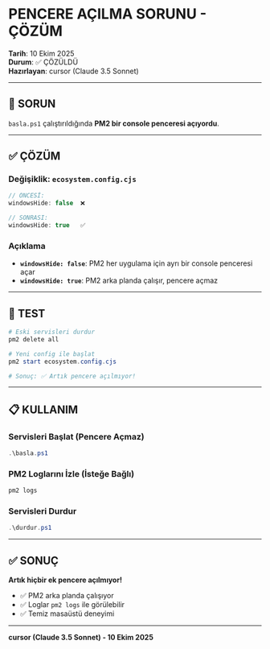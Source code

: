 # PENCERE AÇILMA SORUNU - ÇÖZÜM

**Tarih**: 10 Ekim 2025  
**Durum**: ✅ ÇÖZÜLDÜ  
**Hazırlayan**: cursor (Claude 3.5 Sonnet)

---

## 🔴 SORUN

`basla.ps1` çalıştırıldığında **PM2 bir console penceresi açıyordu**.

---

## ✅ ÇÖZÜM

### Değişiklik: `ecosystem.config.cjs`

```javascript
// ÖNCESİ:
windowsHide: false  ❌

// SONRASI:
windowsHide: true   ✅
```

### Açıklama

- **`windowsHide: false`**: PM2 her uygulama için ayrı bir console penceresi açar
- **`windowsHide: true`**: PM2 arka planda çalışır, pencere açmaz

---

## 🧪 TEST

```powershell
# Eski servisleri durdur
pm2 delete all

# Yeni config ile başlat
pm2 start ecosystem.config.cjs

# Sonuç: ✅ Artık pencere açılmıyor!
```

---

## 📋 KULLANIM

### Servisleri Başlat (Pencere Açmaz)
```powershell
.\basla.ps1
```

### PM2 Loglarını İzle (İsteğe Bağlı)
```powershell
pm2 logs
```

### Servisleri Durdur
```powershell
.\durdur.ps1
```

---

## ✅ SONUÇ

**Artık hiçbir ek pencere açılmıyor!**

- ✅ PM2 arka planda çalışıyor
- ✅ Loglar `pm2 logs` ile görülebilir
- ✅ Temiz masaüstü deneyimi

---

**cursor (Claude 3.5 Sonnet) - 10 Ekim 2025**

